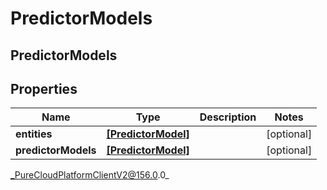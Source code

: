 # PredictorModels

## PredictorModels

## Properties

|Name | Type | Description | Notes|
|------------ | ------------- | ------------- | -------------|
| **entities** | [**[PredictorModel]**](PredictorModel) |  | [optional] |
| **predictorModels** | [**[PredictorModel]**](PredictorModel) |  | [optional] |



_PureCloudPlatformClientV2@156.0.0_
